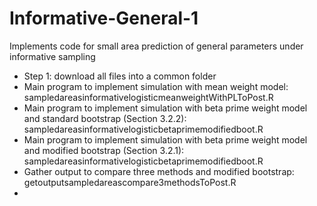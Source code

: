 # Informative-General-1
Implements code for small area prediction of general parameters under informative sampling
* Step 1: download all files into a common folder
* Main program to implement simulation with mean weight model: sampledareasinformativelogisticmeanweightWithPLToPost.R
* Main program to implement simulation with beta prime weight model and standard bootstrap (Section 3.2.2): sampledareasinformativelogisticbetaprimemodifiedboot.R
* Main program to implement simulation with beta prime weight model and modified bootstrap (Section 3.2.1): sampledareasinformativelogisticbetaprimemodifiedboot.R
* Gather output to compare three methods and modified bootstrap: getoutputsampledareascompare3methodsToPost.R
* 
